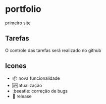 # portfolio

primeiro site
## Tarefas

O controle das tarefas será realizado no github

## Icones
 
- :package: nova funcionalidade 
- :up: atualização
- :beeatle: correção de bugs
- :checkered_flag: release